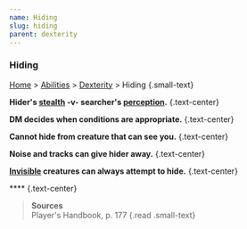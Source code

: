 ```yaml
---
name: Hiding
slug: hiding
parent: dexterity
---
```

### Hiding
[Home](dm-operations-center) > [Abilities](abilities) > [Dexterity](dexterity) > Hiding {.small-text}

**Hider's [stealth](stealth) -v- searcher's [perception](perception).** {.text-center}

**DM decides when conditions are appropriate.** {.text-center}

**Cannot hide from creature that can see you.** {.text-center}

**Noise and tracks can give hider away.** {.text-center}

**[Invisible](invisible) creatures can always attempt to hide.** {.text-center}

**** {.text-center}


> **Sources** <br/>
> Player's Handbook, p. 177
{.read .small-text}
